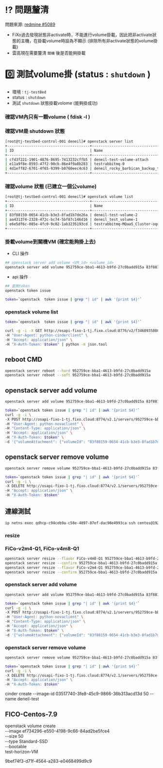 
# ⁉️ 問題釐清

問題來源:  [redmine #5089](http://10.62.163.129/redmine/issues/5089)

- FiXo過去發現狀態非activate時，不能進行volume掛載，因此把非activate狀態的主機，在掛載volume時設為不顯示 (排除所有非activate狀態的volume掛載)
- 雲高現在需要釐清 `關機` 後是否能夠掛載



# 0️⃣ 測試volume掛 (status : `shutdown` )

- 環境 : `tj-testBed`
- status : `shutdown`
- 測試 `shutdown` 狀態掛載volome (能夠掛成功)

### 確認VM內只有一顆volume ( fdisk -l )

### 確認VM是 shutdown 狀態 
```bash
[root@tj-testbed-control-001 deneil]# openstack server list
+--------------------------------------+-----------------------------------+---------+----------------------------------+----------------------------------+--------------+
| ID                                   | Name                              | Status  | Networks                         | Image                            | Flavor       |
+--------------------------------------+-----------------------------------+---------+----------------------------------+----------------------------------+--------------+
| cfd3f221-1901-4876-8695-7413232cffb5 | deneil-test-volume-attach         | SHUTOFF | private-deneil-FHW=192.168.77.4  |                                  | FiCo-v2m4-Q1 |
| e11a9f8e-0593-47f2-90cb-86e4f9a8b283 | testrabbitmq-0                    | ACTIVE  | private-deneil-FHW=192.168.77.12 |                                  | MQS-v2m4-Q1  |
| 4d1eff82-6701-4f65-9399-b0760eec4c63 | deneil_rocky_barbican_backup_test | ACTIVE  | private-deneil-FHW=192.168.77.15 | deneil-barbican-on-rocky-linux-9 | FiCo-v4m8-Q1 |
+--------------------------------------+-----------------------------------+---------+----------------------------------+----------------------------------+--------------+
```

###  確認volume 狀態 (已建立一個公volume)
```bash
[root@tj-testbed-control-001 deneil]# openstack volume list
+--------------------------------------+-----------------------------------------+-----------+------+----------------------------------------------------+
| ID                                   | Name                                    | Status    | Size | Attached to                                        |
+--------------------------------------+-----------------------------------------+-----------+------+----------------------------------------------------+
| 83f88159-0654-41cb-b3e3-8fad1b7de26a | deneil-test-volume-2                    | available |   90 |                                                    |
| aa431374-2328-472c-bc74-5bf87c146d16 | deneil_test_volume-1                    | in-use    |   40 | Attached to deneil-test-volume-attach on /dev/vda  |
| e6e5df6c-085e-4fc0-9c02-1ab3235193cd | testrabbitmq-MQaaS_Cluster-oqudmahouivl | in-use    |   40 | Attached to testrabbitmq-0 on /dev/vda             |
+--------------------------------------+-----------------------------------------+-----------+------+----------------------------------------------------+
```


### 掛載volume到關機VM (確定能夠掛上去)

- CLI 操作
```bash
## openstack server add volume <VM_id> <volume_id>
openstack server add volume 952759ce-bba1-4613-b9fd-27c0badd915a 83f88159-0654-41cb-b3e3-8fad1b7de26a
```

- api 操作

```bash
## 查詢token
openstack token issue

token=`openstack  token issue | grep "| id" | awk '{print $4}'`
```


### openstack volume list 
```bash
token=`openstack  token issue | grep "| id" | awk '{print $4}'`

curl -g -i -X GET http://osapi-fixo-1-tj.fixo.cloud:8776/v2/f3460935808041b58a2c481ace6b51be/volumes/detail \
-H "User-Agent: python-cinderclient" \
-H "Accept: application/json" \
-H "X-Auth-Token: $token" | python -m json.tool

```


## reboot CMD
```bash
openstack server reboot --hard 952759ce-bba1-4613-b9fd-27c0badd915a
openstack server reboot --soft 952759ce-bba1-4613-b9fd-27c0badd915a
```
## openstack server add volume 
```bash
openstack server add volume 952759ce-bba1-4613-b9fd-27c0badd915a 83f88159-0654-41cb-b3e3-8fad1b7de26a

token=`openstack token issue | grep "| id" | awk '{print $4}'`
curl -g -i \
-X POST http://osapi-fixo-1-tj.fixo.cloud:8774/v2.1/servers/952759ce-bba1-4613-b9fd-27c0badd915a/os-volume_attachments \
-H "User-Agent: python-novaclient" \
-H "Content-Type: application/json" \
-H "Accept: application/json" \
-H "X-Auth-Token: $token" \
-d '{"volumeAttachment": {"volumeId": "83f88159-0654-41cb-b3e3-8fad1b7de26a"}}'
```

## openstack server remove volume 
```bash
openstack server remove volume 952759ce-bba1-4613-b9fd-27c0badd915a 83f88159-0654-41cb-b3e3-8fad1b7de26a

token=`openstack token issue | grep "| id" | awk '{print $4}'`
curl -g -i \
-X DELETE http://osapi-fixo-1-tj.fixo.cloud:8774/v2.1/servers/952759ce-bba1-4613-b9fd-27c0badd915a/os-volume_attachments/83f88159-0654-41cb-b3e3-8fad1b7de26a -H "User-Agent: python-novaclient" \
-H "Accept: application/json" \
-H "X-Auth-Token: $token"  
```



## 連線測試
```bash
ip netns exec qdhcp-c94ceb9a-c58e-4897-87ef-dac98e4993ca ssh centos@192.168.77.4
```



### resize
### FiCo-v2m4-Q1, FiCo-v4m8-Q1
```bash 
openstack server resize --flavor FiCo-v4m8-Q1 952759ce-bba1-4613-b9fd-27c0badd915a
openstack server resize --confirm 952759ce-bba1-4613-b9fd-27c0badd915a
openstack server resize --flavor FiCo-v2m4-Q1 952759ce-bba1-4613-b9fd-27c0badd915a
openstack server resize --confirm 952759ce-bba1-4613-b9fd-27c0badd915a
```
### openstack server add volume 
```bash
openstack server add volume 952759ce-bba1-4613-b9fd-27c0badd915a 83f88159-0654-41cb-b3e3-8fad1b7de26a

token=`openstack token issue | grep "| id" | awk '{print $4}'`
curl -g -i \
-X POST http://osapi-fixo-1-tj.fixo.cloud:8774/v2.1/servers/952759ce-bba1-4613-b9fd-27c0badd915a/os-volume_attachments \
-H "User-Agent: python-novaclient" \
-H "Content-Type: application/json" \
-H "Accept: application/json" \
-H "X-Auth-Token: $token" \
-d '{"volumeAttachment": {"volumeId": "83f88159-0654-41cb-b3e3-8fad1b7de26a"}}'
```

### openstack server remove volume
```bash
openstack server remove volume 952759ce-bba1-4613-b9fd-27c0badd915a 83f88159-0654-41cb-b3e3-8fad1b7de26a 

token=`openstack token issue | grep "| id" | awk '{print $4}'`
curl -g -i \
-X DELETE http://osapi-fixo-1-tj.fixo.cloud:8774/v2.1/servers/952759ce-bba1-4613-b9fd-27c0badd915a/os-volume_attachments/83f88159-0654-41cb-b3e3-8fad1b7de26a -H "User-Agent: python-novaclient" \
-H "Accept: application/json" \
-H "X-Auth-Token: $token"  
```

cinder create --image-id 03517740-3fe8-45c9-9866-36b313acd13d 50 --name deneil-test

## FICO-Centos-7.9
openstack volume create \
--image ef734296-e550-4198-9c66-84ad2be5fce4 \
--size 50 \
--type Standard-SSD \
--bootable \
test-horizon-VM

9bef74f3-d71f-4564-a283-e0468499d9c9


